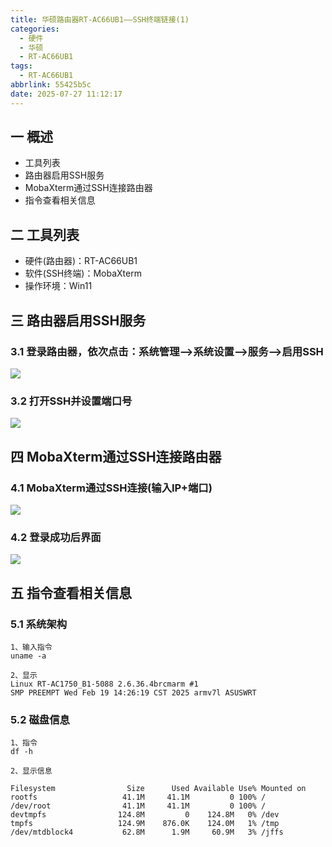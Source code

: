 ```yaml
---
title: 华硕路由器RT-AC66UB1——SSH终端链接(1)
categories:
  - 硬件
  - 华硕
  - RT-AC66UB1
tags:
  - RT-AC66UB1
abbrlink: 55425b5c
date: 2025-07-27 11:12:17
---
```

## 一 概述

* 工具列表
* 路由器启用SSH服务
* MobaXterm通过SSH连接路由器
* 指令查看相关信息

<!--more-->

## 二 工具列表

* 硬件(路由器)：RT-AC66UB1
* 软件(SSH终端)：MobaXterm 
* 操作环境：Win11

## 三 路由器启用SSH服务

### 3.1 登录路由器，依次点击：系统管理—>系统设置—>服务—>启用SSH

![][1]

### 3.2 打开SSH并设置端口号

![][2]

## 四 MobaXterm通过SSH连接路由器

### 4.1 MobaXterm通过SSH连接(输入IP+端口)

![][3]

### 4.2 登录成功后界面

![][4]

## 五 指令查看相关信息

### 5.1 系统架构

```
1、输入指令
uname -a

2、显示
Linux RT-AC1750_B1-5088 2.6.36.4brcmarm #1 
SMP PREEMPT Wed Feb 19 14:26:19 CST 2025 armv7l ASUSWRT
```

### 5.2 磁盘信息

```
1、指令
df -h

2、显示信息

Filesystem                Size      Used Available Use% Mounted on
rootfs                   41.1M     41.1M         0 100% /
/dev/root                41.1M     41.1M         0 100% /
devtmpfs                124.8M         0    124.8M   0% /dev
tmpfs                   124.9M    876.0K    124.0M   1% /tmp
/dev/mtdblock4           62.8M      1.9M     60.9M   3% /jffs
```




[1]:https://cdn.jsdelivr.net/gh/PGzxc/CDN/blog-device/asus-1-ssh-default-1.png
[2]:https://cdn.jsdelivr.net/gh/PGzxc/CDN/blog-device/asus-1-ssh-open-2.png
[3]:https://cdn.jsdelivr.net/gh/PGzxc/CDN/blog-device/asus-1-router-login-3.png
[4]:https://cdn.jsdelivr.net/gh/PGzxc/CDN/blog-device/asus-1-router-ssh-4.png